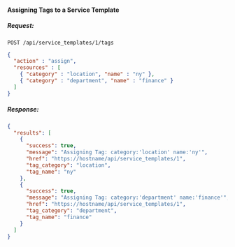 #### Assigning Tags to a Service Template

##### Request:

    POST /api/service_templates/1/tags

``` json
{
  "action" : "assign",
  "resources" : [
    { "category" : "location", "name" : "ny" },
    { "category" : "department", "name" : "finance" }
  ]
}
```

##### Response:

``` json
{
  "results": [
    {
      "success": true,
      "message": "Assigning Tag: category:'location' name:'ny'",
      "href": "https://hostname/api/service_templates/1",
      "tag_category": "location",
      "tag_name": "ny"
    },
    {
      "success": true,
      "message": "Assigning Tag: category:'department' name:'finance'",
      "href": "https://hostname/api/service_templates/1",
      "tag_category": "department",
      "tag_name": "finance"
    }
  ]
}
```
